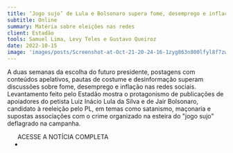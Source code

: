 ```yaml
---
title: ‘Jogo sujo’ de Lula e Bolsonaro supera fome, desemprego e inflação nas redes
subtitle: Online
summary: Matéria sobre eleições nas redes
client: Estadão
tools: Samuel Lima, Levy Teles e Gustavo Queiroz
date: 2022-10-15
image: 'images/posts/Screenshot-at-Oct-21-20-24-16-1zyg863n800lfyl8f7zwk0l1zfl9cqknr9wf2eo6ydt0.png'
---
```


A duas semanas da escolha do futuro presidente, postagens com conteúdos apelativos, pautas de costume e desinformação superam discussões sobre fome, desemprego e inflação nas redes sociais. Levantamento feito pelo Estadão mostra o protagonismo de publicações de apoiadores do petista Luiz Inácio Lula da Silva e de Jair Bolsonaro, candidato à reeleição pelo PL, em temas como satanismo, maçonaria e supostas associações com o crime organizado na esteira do "jogo sujo" deflagrado na campanha.

<div class="post__share"><ul class="share__list list-reset">ACESSE A NOTÍCIA COMPLETA<li class="share__item" style="margin-left: 10px"><a class="share__link share__facebook" style="background: #fa5657" href="https://www.estadao.com.br/politica/timeline-eleicoes-2022/jogo-sujo-lula-bolsonaro-redes/" title="Link" rel="nofollow"><i class="fa-solid fa-link"></i></a></li></ul></div>
<!-- <div class="gallery-box"><div class="gallery"><img src="/clipping/images/example-1.jpg" loading="lazy" alt="Project"><img src="/clipping/images/example-2.jpg" loading="lazy" alt="Project"></div><em>Gallery / <a href="https://www.freepik.com/" target="_blank">Freepic</a></em></div> -->
